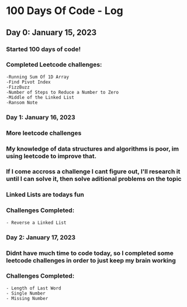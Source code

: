 # 100 Days Of Code - Log

## Day 0: January 15, 2023 

### Started 100 days of code!
### Completed Leetcode challenges:
    -Running Sum Of 1D Array
    -Find Pivot Index
    -FizzBuzz
    -Number of Steps to Reduce a Number to Zero
    -Middle of the Linked List
    -Ransom Note

### Day 1: January 16, 2023

### More leetcode challenges
### My knowledge of data structures and algorithms is poor, im using leetcode to improve that.
### If I come accross a challenge I cant figure out, I'll research it until I can solve it, then solve aditional problems on the topic
### Linked Lists are todays fun
### Challenges Completed:
    - Reverse a Linked List

### Day 2: January 17, 2023

### Didnt have much time to code today, so I completed some leetcode challenges in order to just keep my brain working
### Challenges Completed:
    - Length of Last Word
    - Single Number
    - Missing Number
